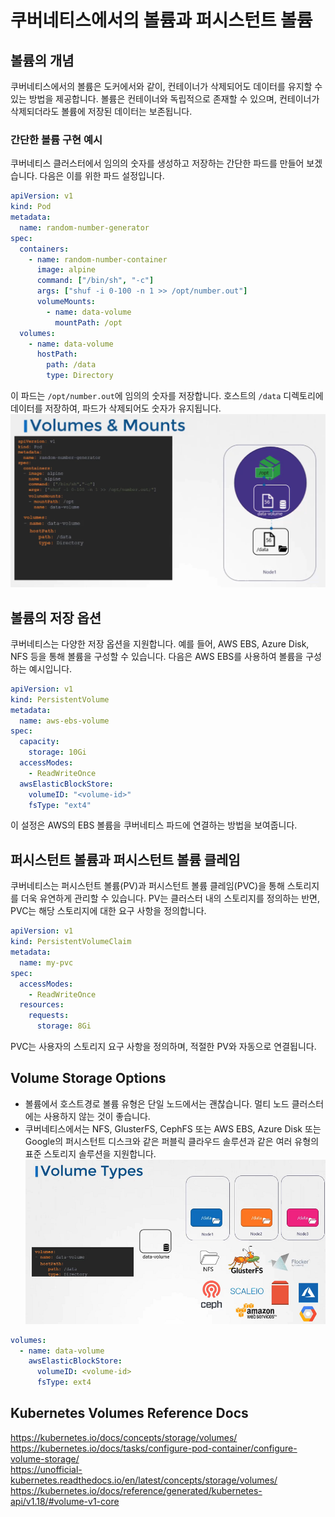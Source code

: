 # 쿠버네티스에서의 볼륨과 퍼시스턴트 볼륨

## 볼륨의 개념

쿠버네티스에서의 볼륨은 도커에서와 같이, 컨테이너가 삭제되어도 데이터를 유지할 수 있는 방법을 제공합니다. 볼륨은 컨테이너와 독립적으로 존재할 수 있으며, 컨테이너가 삭제되더라도 볼륨에 저장된 데이터는 보존됩니다.

### 간단한 볼륨 구현 예시

쿠버네티스 클러스터에서 임의의 숫자를 생성하고 저장하는 간단한 파드를 만들어 보겠습니다. 다음은 이를 위한 파드 설정입니다.

```yaml
apiVersion: v1
kind: Pod
metadata:
  name: random-number-generator
spec:
  containers:
    - name: random-number-container
      image: alpine
      command: ["/bin/sh", "-c"]
      args: ["shuf -i 0-100 -n 1 >> /opt/number.out"]
      volumeMounts:
        - name: data-volume
          mountPath: /opt
  volumes:
    - name: data-volume
      hostPath:
        path: /data
        type: Directory
```

이 파드는 `/opt/number.out`에 임의의 숫자를 저장합니다. 호스트의 `/data` 디렉토리에 데이터를 저장하여, 파드가 삭제되어도 숫자가 유지됩니다.
![](2024-04-16-21-28-31.png)

## 볼륨의 저장 옵션

쿠버네티스는 다양한 저장 옵션을 지원합니다. 예를 들어, AWS EBS, Azure Disk, NFS 등을 통해 볼륨을 구성할 수 있습니다. 다음은 AWS EBS를 사용하여 볼륨을 구성하는 예시입니다.

```yaml
apiVersion: v1
kind: PersistentVolume
metadata:
  name: aws-ebs-volume
spec:
  capacity:
    storage: 10Gi
  accessModes:
    - ReadWriteOnce
  awsElasticBlockStore:
    volumeID: "<volume-id>"
    fsType: "ext4"
```

이 설정은 AWS의 EBS 볼륨을 쿠버네티스 파드에 연결하는 방법을 보여줍니다.

## 퍼시스턴트 볼륨과 퍼시스턴트 볼륨 클레임

쿠버네티스는 퍼시스턴트 볼륨(PV)과 퍼시스턴트 볼륨 클레임(PVC)을 통해 스토리지를 더욱 유연하게 관리할 수 있습니다. PV는 클러스터 내의 스토리지를 정의하는 반면, PVC는 해당 스토리지에 대한 요구 사항을 정의합니다.

```yaml
apiVersion: v1
kind: PersistentVolumeClaim
metadata:
  name: my-pvc
spec:
  accessModes:
    - ReadWriteOnce
  resources:
    requests:
      storage: 8Gi
```

PVC는 사용자의 스토리지 요구 사항을 정의하며, 적절한 PV와 자동으로 연결됩니다.

## Volume Storage Options

- 볼륨에서 호스트경로 볼륨 유형은 단일 노드에서는 괜찮습니다. 멀티 노드 클러스터에는 사용하지 않는 것이 좋습니다.
- 쿠버네티스에서는 NFS, GlusterFS, CephFS 또는 AWS EBS, Azure Disk 또는 Google의 퍼시스턴트 디스크와 같은 퍼블릭 클라우드 솔루션과 같은 여러 유형의 표준 스토리지 솔루션을 지원합니다.
  ![](2024-04-16-19-56-55.png)

```yaml
volumes:
  - name: data-volume
    awsElasticBlockStore:
      volumeID: <volume-id>
      fsType: ext4
```

## Kubernetes Volumes Reference Docs

https://kubernetes.io/docs/concepts/storage/volumes/<br/>
https://kubernetes.io/docs/tasks/configure-pod-container/configure-volume-storage/<br/>
https://unofficial-kubernetes.readthedocs.io/en/latest/concepts/storage/volumes/<br/>
https://kubernetes.io/docs/reference/generated/kubernetes-api/v1.18/#volume-v1-core
